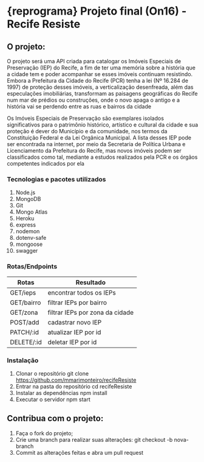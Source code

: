 # {reprograma} Projeto final (On16) - Recife Resiste

## O projeto:

O projeto será uma API criada para catalogar os Imóveis Especiais de Preservação (IEP) do Recife, a fim de ter uma memória sobre a história que a cidade tem e poder acompanhar se esses imóveis continuam resistindo. Embora a Prefeitura da Cidade do Recife (PCR) tenha a lei (Nº 16.284 de 1997) de proteção desses imóveis, a verticalização desenfreada, além das especulações imobiliárias, transformam as paisagens geográficas do Recife num mar de prédios ou construções, onde o novo apaga o antigo e a história vai se perdendo entre as ruas e bairros da cidade

Os Imóveis Especiais de Preservação são exemplares isolados significativos para o patrimônio histórico, artístico e cultural da cidade e sua proteção é dever do Município e da comunidade, nos termos da Constituição Federal e da Lei Orgânica Municipal. A lista desses IEP pode ser encontrada na internet, por meio da Secretaria de Política Urbana e Licenciamento da Prefeitura do Recife, mas novos imóveis podem ser classificados como tal, mediante a estudos realizados pela PCR e os órgãos competentes indicados por ela

### Tecnologias e pacotes utilizados

1. Node.js
1. MongoDB
1. Git
1. Mongo Atlas
1. Heroku
1. express
1. nodemon
1. dotenv-safe
1. mongoose
1. swagger

### Rotas/Endpoints

| Rotas | Resultado | 
|--- |--- |
| GET/ieps | encontrar todos os IEPs | 
| GET/bairro | filtrar IEPs por bairro | 
| GET/zona | filtrar IEPs por zona da cidade | 
| POST/add | cadastrar novo IEP | 
| PATCH/:id | atualizar IEP por id | 
| DELETE/:id | deletar IEP por id |

### Instalação

1. Clonar o repositório
git clone https://github.com/mmarimonteiro/recifeResiste
1. Entrar na pasta do repositório
cd recifeResiste
1. Instalar as dependências
npm install
1. Executar o servidor
npm start

## Contribua com o projeto:

1. Faça o fork do projeto;
1. Crie uma branch para realizar suas alterações: git checkout -b nova-branch
1. Commit as alterações feitas e abra um pull request
